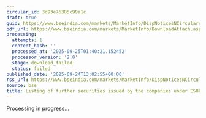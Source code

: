 ```yaml
---
circular_id: 3d93e76385c99a1c
draft: true
guid: https://www.bseindia.com/markets/MarketInfo/DispNoticesNCirculars.aspx?Noticeid={6B5B2C37-4822-45CD-9595-C0B64B758FCA}&noticeno=20250924-42&dt=09/24/2025&icount=42&totcount=75&flag=0
pdf_url: https://www.bseindia.com/markets/MarketInfo/DownloadAttach.aspx?id=20250924-42&attachedId=
processing:
  attempts: 1
  content_hash: ''
  processed_at: '2025-09-25T01:40:21.152452'
  processor_version: '2.0'
  stage: download_failed
  status: failed
published_date: '2025-09-24T13:02:55+00:00'
rss_url: https://www.bseindia.com/markets/MarketInfo/DispNoticesNCirculars.aspx?Noticeid={6B5B2C37-4822-45CD-9595-C0B64B758FCA}&noticeno=20250924-42&dt=09/24/2025&icount=42&totcount=75&flag=0
source: bse
title: Listing of further securities issued by the companies under ESOP/ESOS
---
```


Processing in progress...